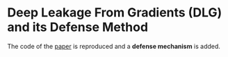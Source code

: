# Deep Leakage From Gradients (DLG) and  its Defense Method

The code of the [paper](https://proceedings.neurips.cc/paper/2019/file/60a6c4002cc7b29142def8871531281a-Paper.pdf) is reproduced and a **defense mechanism** is added.